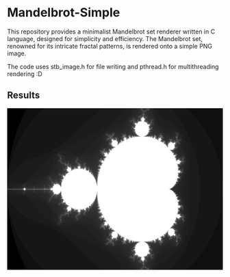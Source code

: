 # Mandelbrot-Simple
This repository provides a minimalist Mandelbrot set renderer written in C language, designed for simplicity and efficiency. The Mandelbrot set, renowned for its intricate fractal patterns, is rendered onto a simple PNG image. 

The code uses stb_image.h for file writing and pthread.h for multithreading rendering :D

## Results 

![img1](mandelbrot.png)
